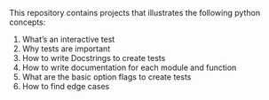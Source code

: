 This repository contains projects that illustrates the following python concepts:
1. What’s an interactive test
2. Why tests are important
3. How to write Docstrings to create tests
4. How to write documentation for each module and function
5. What are the basic option flags to create tests
6. How to find edge cases

